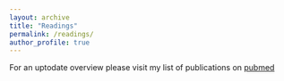 ```yaml
---
layout: archive
title: "Readings"
permalink: /readings/
author_profile: true
---
```


For an uptodate overview please visit my list of publications on [pubmed](https://pubmed.ncbi.nlm.nih.gov/?term=groschel+mi) 
